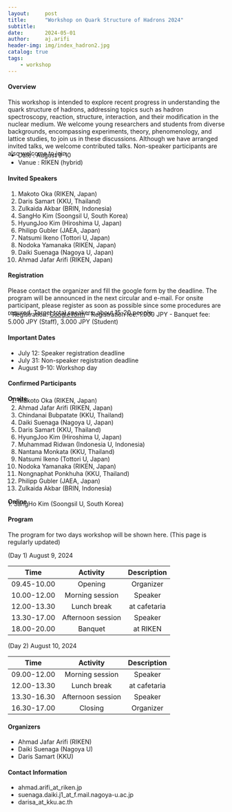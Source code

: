 ```yaml
---
layout:     post
title:      "Workshop on Quark Structure of Hadrons 2024"
subtitle:   
date:       2024-05-01
author:     aj.arifi
header-img: img/index_hadron2.jpg
catalog: true
tags:
    - workshop
---
```



#### Overview
This workshop is intended to explore recent progress in understanding the quark structure of
hadrons, addressing topics such as hadron spectroscopy, reaction, structure, interaction, and
their modification in the nuclear medium. We welcome young researchers and students from
diverse backgrounds, encompassing experiments, theory, phenomenology, and lattice studies,
to join us in these discussions. Although we have arranged invited talks, we welcome contributed talks.
Non-speaker participants are also welcome to join.
<p style="margin-bottom: -0.7cm;"></p>

- Date : August 9-10
- Vanue : RIKEN (hybrid)

#### Invited Speakers
1. Makoto Oka (RIKEN, Japan)
2. Daris Samart (KKU, Thailand)
3. Zulkaida Akbar (BRIN, Indonesia)
4. SangHo Kim (Soongsil U, South Korea)
5. HyungJoo Kim (Hiroshima U, Japan)
6. Philipp Gubler (JAEA, Japan)
7. Natsumi Ikeno (Tottori U, Japan)
8. Nodoka Yamanaka (RIKEN, Japan)
9. Daiki Suenaga (Nagoya U, Japan)
10. Ahmad Jafar Arifi (RIKEN, Japan)

#### Registration
Please contact the organizer and fill the google form by the deadline.
The program will be announced in the next circular and e-mail.
For onsite participant, please register as soon as possible since some procedures are requred.
Target total speakers: about 15-20 people.
<p style="margin-bottom: -0.7cm;"></p>
- Registration: <a href="https://bit.ly/quarkhadron2024">Google form</a>
- Registration fee: 1.000 JPY
- Banquet fee: 5.000 JPY (Staff), 3.000 JPY (Student)


#### Important Dates
- July 12: Speaker registration deadline
- July 31: Non-speaker registration deadline
- August 9-10: Workshop day

#### Confirmed Participants

**Onsite**
<p style="margin-bottom: -0.7cm;"></p>

1. Makoto Oka (RIKEN, Japan)
2. Ahmad Jafar Arifi (RIKEN, Japan)
3. Chindanai Bubpatate (KKU, Thailand)
4. Daiki Suenaga (Nagoya U, Japan)
5. Daris Samart (KKU, Thailand)
6. HyungJoo Kim (Hiroshima U, Japan)
7. Muhammad Ridwan (Indonesia U, Indonesia)
8. Nantana Monkata (KKU, Thailand)
9. Natsumi Ikeno (Tottori U, Japan)
10. Nodoka Yamanaka (RIKEN, Japan)
11. Nongnaphat Ponkhuha (KKU, Thailand)
12. Philipp Gubler (JAEA, Japan)
13. Zulkaida Akbar (BRIN, Indonesia)

**Online**
<p style="margin-bottom: -0.7cm;"></p>
1. SangHo Kim (Soongsil U, South Korea)


#### Program
The program for two days workshop will be shown here. (This page is regularly updated)

(Day 1) August 9, 2024

| Time         | Activity   | Description   |
| :---:        | :---:      | :---:         |
| 09.45-10.00  | Opening  |   Organizer     |
| 10.00-12.00  | Morning session |  Speaker  |
| 12.00-13.30  | Lunch break  |  at cafetaria    |
| 13.30-17.00  | Afternoon session| Speaker |
| 18.00-20.00  | Banquet    |   at RIKEN     |

(Day 2) August 10, 2024

| Time         | Activity    | Description        |
| :---:        | :---:       | :---:              |
| 09.00-12.00  | Morning session  |  Speaker  |
| 12.00-13.30  | Lunch break  |  at cafetaria      |
| 13.30-16.30  | Afternoon session | Speaker  |
| 16.30-17.00  | Closing   |    Organizer    |

#### Organizers
- Ahmad Jafar Arifi (RIKEN)
- Daiki Suenaga (Nagoya U)
- Daris Samart (KKU)

#### Contact Information
- ahmad.arifi_at_riken.jp
- suenaga.daiki.j1_at_f.mail.nagoya-u.ac.jp
- darisa_at_kku.ac.th


